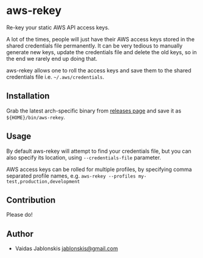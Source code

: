 # aws-rekey

Re-key your static AWS API access keys.

A lot of the times, people will just have their AWS access keys stored in the
shared credentials file permanently. It can be very tedious to manually
generate new keys, update the credentials file and delete the old keys, so in
the end we rarely end up doing that.

aws-rekey allows one to roll the access keys and save them to the shared
credentials file i.e. `~/.aws/credentials`.


## Installation

Grab the latest arch-specific binary from [releases
page](https://github.com/vaijab/aws-rekey/releases/latest) and save it as
`${HOME}/bin/aws-rekey`.


## Usage

By default aws-rekey will attempt to find your credentials file, but you can
also specify its location, using `--credentials-file` parameter.

AWS access keys can be rolled for multiple profiles, by specifying comma
separated profile names, e.g. `aws-rekey --profiles my-test,production,development`


## Contribution

Please do!


## Author

- Vaidas Jablonskis <jablonskis@gmail.com>

